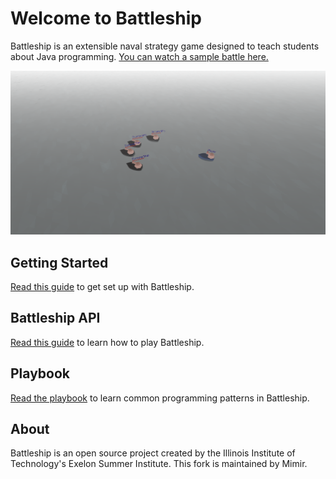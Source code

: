 # Welcome to Battleship

Battleship is an extensible naval strategy game designed to teach students about Java programming. [You can watch a sample battle here.](https://mimirhq.github.io/davyjoneslocker/?code=mimir%2F-L777DgsqR5EkBYBFGDy)

![Battleship Preview](preview.png)

## Getting Started

[Read this guide](start.md) to get set up with Battleship.

## Battleship API

[Read this guide](api.md) to learn how to play Battleship.

## Playbook

[Read the playbook](playbook.md) to learn common programming patterns in Battleship.

## About

Battleship is an open source project created by the Illinois Institute of Technology's Exelon Summer Institute. This fork is maintained by Mimir.
